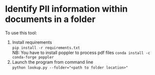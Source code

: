 # Identify PII information within documents in a folder

To use this tool: 
  1. Install requirements<br>
      `pip install -r requirements.txt`<br>
      NB: You have to install poppler to process pdf files `conda install -c conda-forge poppler`
  2. Launch the program from command line<br>
      `python lookup.py --folder="<path to folder location>"`
  

